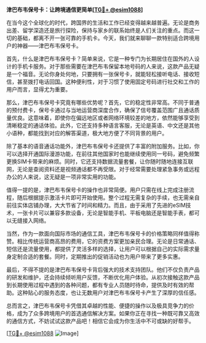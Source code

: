 **津巴布韦保号卡：让跨境通信更简单[[TG💪+ @esim1088](https://t.me/s/esim1088)]**

在当今这个全球化的时代，跨国界的生活和工作已经变得越来越普遍。无论是商务出差、留学深造还是旅行探险，保持与家乡的联系始终是人们关注的重点。而这一切的基础，都离不开一张可靠的手机卡。今天，我们就来聊聊一款特别适合跨境用户的神器——津巴布韦保号卡。

首先，什么是津巴布韦保号卡？简单来说，它是一种专门为长期居住在国外的人设计的手机卡服务。对于那些需要在津巴布韦保留本地号码的人来说，这款产品无疑是一个福音。无论你身处何地，只要拥有一张保号卡，就能轻松接听电话、接收短信，甚至拨打电话回国。这种便利性，对于习惯了使用固定号码进行社交和工作的用户而言，显得尤为重要。

那么，津巴布韦保号卡究竟有哪些优势呢？首先，它的稳定性非常高。不同于普通的预付费卡，保号卡通过与当地运营商深度合作，确保了信号覆盖范围广且通话质量优良。这意味着，即使你在偏远地区或者网络环境较差的地方，依然能够享受到清晰稳定的通话体验。此外，它还支持多种语言客服，无论是英语、中文还是其他小语种，都能找到对应的解答渠道，极大地方便了不同背景的用户。

除了基本的语音通话功能外，津巴布韦保号卡还提供了丰富的附加服务。比如，你可以选择开通国际漫游功能，在前往其他国家时也能继续使用同一号码，避免频繁更换SIM卡带来的麻烦。同时，它还支持数据流量套餐，让你随时随地连接互联网，无论是查阅资料还是视频通话都不再受限。对于经常需要处理紧急事务或远程办公的人来说，这无疑是一项非常实用的功能。

值得一提的是，津巴布韦保号卡的操作也非常简便。用户只需在线上完成注册流程，随后根据提示激活卡片即可开始使用。整个过程无需复杂的手续，也无需亲自前往实体店铺办理，大大节省了时间和精力。而且，由于采用了先进的eSIM技术，一张卡片可以兼容多款设备，无论是智能手机、平板电脑还是智能手表，都可以无缝接入网络。

当然，作为一款面向国际市场的通信工具，津巴布韦保号卡的价格策略同样值得称赞。相比传统运营商高昂的费用，它的资费方案更加亲民合理。无论是日常通话、短信还是流量使用，都提供了灵活多样的选择，让用户可以根据自己的实际需求量身定制合适的套餐。同时，定期推出的促销活动也为用户带来了更多实惠。

最后，不得不提的是津巴布韦保号卡背后强大的技术支持团队。他们不仅负责产品的研发和维护，还会持续倾听用户反馈，不断优化用户体验。从初次接触这款产品到长期使用过程中遇到的各种问题，都有专业人员随时待命，提供及时有效的帮助。这种贴心的服务态度，也让无数用户对津巴布韦保号卡产生了深厚的信任感。

总而言之，津巴布韦保号卡凭借其卓越的性能、便捷的操作以及极具竞争力的价格，成为了众多跨境用户的首选通信解决方案。如果你正在寻找一种既可靠又高效的通信方式，不妨试试这款产品吧！相信它会成为你生活中不可或缺的好帮手。

[[TG💪+ @esim1088](https://t.me/s/esim1088) ![Image](https://i.postimg.cc/4NQfJmqS/Snipaste-2025-05-13-00-14-12.png)]